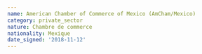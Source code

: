 ```yaml
---
name: American Chamber of Commerce of Mexico (AmCham/Mexico)
category: private_sector
nature: Chambre de commerce
nationality: Mexique
date_signed: '2018-11-12'
---
```

    